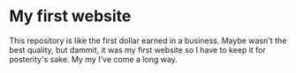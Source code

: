 # My first website

This repository is like the first dollar earned in a business. Maybe wasn't the best quality, but dammit, it was my first website so I have to keep it for posterity's sake. My my I've come a long way.
